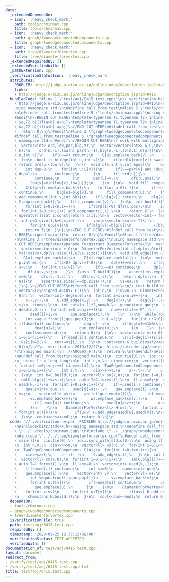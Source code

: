 ```yaml
---
data:
  _extendedDependsOn:
  - icon: ':heavy_check_mark:'
    path: tools/chminmax.cpp
    title: tools/chminmax.cpp
  - icon: ':heavy_check_mark:'
    path: graph/twoedgeconnectedcomponents.cpp
    title: graph/twoedgeconnectedcomponents.cpp
  - icon: ':heavy_check_mark:'
    path: tree/diameterforvertex.cpp
    title: tree/diameterforvertex.cpp
  _extendedRequiredBy: []
  _extendedVerifiedWith: []
  _pathExtension: cpp
  _verificationStatusIcon: ':heavy_check_mark:'
  attributes:
    PROBLEM: http://judge.u-aizu.ac.jp/onlinejudge/description.jsp?id=0415
    links:
    - http://judge.u-aizu.ac.jp/onlinejudge/description.jsp?id=0415
  bundledCode: "#line 1 \"test/aoj/0415.test.cpp\"\n// verification-helper: PROBLEM\
    \ http://judge.u-aizu.ac.jp/onlinejudge/description.jsp?id=0415\n\n#include<bits/stdc++.h>\n\
    using namespace std;\n\n#define call_from_test\n#line 2 \"tools/chminmax.cpp\"\
    \n\n#ifndef call_from_test\n#line 5 \"tools/chminmax.cpp\"\nusing namespace std;\n\
    #endif\n//BEGIN CUT HERE\ntemplate<typename T1,typename T2> inline void chmin(T1\
    \ &a,T2 b){if(a>b) a=b;}\ntemplate<typename T1,typename T2> inline void chmax(T1\
    \ &a,T2 b){if(a<b) a=b;}\n//END CUT HERE\n#ifndef call_from_test\nsigned main(){\n\
    \  return 0;\n}\n#endif\n#line 2 \"graph/twoedgeconnectedcomponents.cpp\"\n\n\
    #ifndef call_from_test\n#line 5 \"graph/twoedgeconnectedcomponents.cpp\"\nusing\
    \ namespace std;\n#endif\n//BEGIN CUT HERE\n// work with multigraph\nstruct TwoEdgeConnectedComponents{\n\
    \  vector<int> ord,low,par,blg,sz;\n  vector<vector<int>> G,C;\n\n  TwoEdgeConnectedComponents(int\
    \ n):\n    ord(n,-1),low(n),par(n,-1),blg(n,-1),sz(n,1),G(n){}\n\n  void add_edge(int\
    \ u,int v){\n    if(u==v) return;\n    G[u].emplace_back(v);\n    G[v].emplace_back(u);\n\
    \  }\n\n  bool is_bridge(int u,int v){\n    if(ord[u]>ord[v]) swap(u,v);\n   \
    \ return ord[u]<low[v];\n  }\n\n  void dfs(int v,int &pos){\n    ord[v]=low[v]=pos++;\n\
    \    int dup=0;\n    for(int u:G[v]){\n      if(u==par[v] and !dup){\n       \
    \ dup=1;\n        continue;\n      }\n      if(~ord[u]){\n        low[v]=min(low[v],ord[u]);\n\
    \        continue;\n      }\n      par[u]=v;\n      dfs(u,pos);\n      sz[v]+=sz[u];\n\
    \      low[v]=min(low[v],low[u]);\n    }\n  }\n\n  void fill_component(int v){\n\
    \    C[blg[v]].emplace_back(v);\n    for(int u:G[v]){\n      if(~blg[u]||is_bridge(u,v))\
    \ continue;\n      blg[u]=blg[v];\n      fill_component(u);\n    }\n  }\n\n  void\
    \ add_component(int v,int &k){\n    if(~blg[v]) return;\n    blg[v]=k++;\n   \
    \ C.emplace_back();\n    fill_component(v);\n  }\n\n  int build(){\n    int n=G.size(),pos=0;\n\
    \    for(int i=0;i<n;i++)\n      if(ord[i]<0) dfs(i,pos);\n\n    int k=0;\n  \
    \  for(int i=0;i<n;i++) add_component(i,k);\n\n    return k;\n  }\n\n  const vector<int>&\
    \ operator[](int i)const{return C[i];}\n\n  vector<vector<int>> forest(){\n  \
    \  int n=G.size(),k=C.size();\n    vector<vector<int>> T(k);\n    for(int v=0;v<n;v++)\n\
    \      for(int u:G[v])\n        if(blg[v]!=blg[u])\n          T[blg[v]].emplace_back(blg[u]);\n\
    \    return T;\n  }\n};\n//END CUT HERE\n#ifndef call_from_test\n//INSERT ABOVE\
    \ HERE\nsigned main(){\n  return 0;\n}\n#endif\n#line 1 \"tree/diameterforvertex.cpp\"\
    \n\n#line 3 \"tree/diameterforvertex.cpp\"\nusing namespace std;\n#endif\n//BEGIN\
    \ CUT HERE\ntemplate<typename T>\nstruct DiameterForVertex{\n  vector<T> vs,dp;\n\
    \  vector<vector<int> > G;\n  DiameterForVertex(int n):dp(n),G(n){}\n  DiameterForVertex(vector<T>\
    \ vs):vs(vs),dp(vs.size()),G(vs.size()){}\n\n  void add_edge(int u,int v){\n \
    \   G[u].emplace_back(v);\n    G[v].emplace_back(u);\n  }\n\n  void dfs(int v,int\
    \ p,int &s){\n    if(p<0) dp[v]=T(0);\n    dp[v]+=vs[v];\n    if(dp[s]<dp[v])\
    \ s=v;\n    for(int u:G[v]){\n      if(u==p) continue;\n      dp[u]=dp[v];\n \
    \     dfs(u,v,s);\n    }\n  }\n\n  T build(){\n    assert(!vs.empty());\n    int\
    \ s=0;\n    dfs(s,-1,s);\n    dfs(s,-1,s);\n    return dp[s];\n  }\n\n  T build(vector<T>\
    \ us){\n    assert(us.size()==dp.size());\n    vs=us;\n    return build();\n \
    \ }\n};\n//END CUT HERE\n#ifndef call_from_test\n\n// test build with argument\
    \ vector<T>\nsigned ARC097_F(){\n  int n;\n  cin>>n;\n  DiameterForVertex<int>\
    \ G(n);\n  vector<int> deg(n,0);\n  for(int i=1;i<n;i++){\n    int x,y;\n    cin>>x>>y;\n\
    \    x--;y--;\n    G.add_edge(x,y);\n    deg[x]++;\n    deg[y]++;\n  }\n\n  string\
    \ s;\n  cin>>s;\n\n  int cnt=(n-1)*2,num=0;\n  queue<int> que;\n  vector<int>\
    \ dead(n,0);\n  for(int i=0;i<n;i++){\n    num+=(s[i]=='W');\n    if((deg[i]==1)&&(s[i]=='B')){\n\
    \      dead[i]=1;\n      que.emplace(i);\n    }\n  }\n\n  while(!que.empty()){\n\
    \    int v=que.front();que.pop();\n    cnt-=2;\n    for(int u:G.G[v]){\n     \
    \ if(dead[u]) continue;\n      deg[u]--;\n      if(deg[u]==1&&(s[u]=='B')){\n\
    \        dead[u]=1;\n        que.emplace(u);\n      }\n    }\n  }\n\n  if(num<=1){\n\
    \    cout<<num<<endl;\n    return 0;\n  }\n\n  vector<int> vs(n,0);\n  for(int\
    \ i=0;i<n;i++){\n    if(dead[i]) continue;\n    vs[i]=deg[i]+(s[i]=='W');\n  \
    \  vs[i]%=2;\n    cnt+=vs[i];\n  }\n\n  cout<<cnt-G.build(vs)*2<<endl;\n  return\
    \ 0;\n}\n/*\n  verified on 2019/12/27\n  https://atcoder.jp/contests/arc097/tasks/arc097_d\n\
    */\n\nsigned main(){\n  //ARC097_F();\n  return 0;\n}\n#endif\n#line 10 \"test/aoj/0415.test.cpp\"\
    \n#undef call_from_test\n\nsigned main(){\n  cin.tie(0);\n  ios::sync_with_stdio(0);\n\
    \n  using ll = long long;\n\n  int n,m;\n  cin>>n>>m;\n  vector<ll> vs(n);\n \
    \ for(int i=0;i<n;i++) cin>>vs[i];\n\n  TwoEdgeConnectedComponents C(n);\n  for(int\
    \ i=0;i<m;i++){\n    int s,t;\n    cin>>s>>t;\n    s--;t--;\n    C.add_edge(s,t);\n\
    \  }\n\n  int k=C.build();\n  vector<ll> sm(k,0);\n  for(int i=0;i<n;i++)\n  \
    \  sm[C.blg[i]]+=vs[i];\n\n  auto T=C.forest();\n\n  ll ans=0;\n  vector<int>\
    \ used(k,-1);\n  for(int i=0;i<k;i++){\n    if(~used[i]) continue;\n    int sz=0;\n\
    \    queue<int> que;\n    used[i]=sz++;\n    que.emplace(i);\n\n    vector<int>\
    \ vv;\n    vector<ll> ws;\n    while(!que.empty()){\n      int v=que.front();que.pop();\n\
    \      vv.emplace_back(v);\n      ws.emplace_back(sm[v]);\n      for(int u:T[v]){\n\
    \        if(~used[u]) continue;\n        used[u]=sz++;\n        que.emplace(u);\n\
    \      }\n    }\n\n    DiameterForVertex<ll> H(ws);\n    for(int v:vv)\n     \
    \ for(int u:T[v])\n        if(u<v) H.add_edge(used[u],used[v]);\n\n    chmax(ans,H.build());\n\
    \  }\n\n  cout<<ans<<endl;\n  return 0;\n}\n"
  code: "// verification-helper: PROBLEM http://judge.u-aizu.ac.jp/onlinejudge/description.jsp?id=0415\n\
    \n#include<bits/stdc++.h>\nusing namespace std;\n\n#define call_from_test\n#include\
    \ \"../../tools/chminmax.cpp\"\n#include \"../../graph/twoedgeconnectedcomponents.cpp\"\
    \n#include \"../../tree/diameterforvertex.cpp\"\n#undef call_from_test\n\nsigned\
    \ main(){\n  cin.tie(0);\n  ios::sync_with_stdio(0);\n\n  using ll = long long;\n\
    \n  int n,m;\n  cin>>n>>m;\n  vector<ll> vs(n);\n  for(int i=0;i<n;i++) cin>>vs[i];\n\
    \n  TwoEdgeConnectedComponents C(n);\n  for(int i=0;i<m;i++){\n    int s,t;\n\
    \    cin>>s>>t;\n    s--;t--;\n    C.add_edge(s,t);\n  }\n\n  int k=C.build();\n\
    \  vector<ll> sm(k,0);\n  for(int i=0;i<n;i++)\n    sm[C.blg[i]]+=vs[i];\n\n \
    \ auto T=C.forest();\n\n  ll ans=0;\n  vector<int> used(k,-1);\n  for(int i=0;i<k;i++){\n\
    \    if(~used[i]) continue;\n    int sz=0;\n    queue<int> que;\n    used[i]=sz++;\n\
    \    que.emplace(i);\n\n    vector<int> vv;\n    vector<ll> ws;\n    while(!que.empty()){\n\
    \      int v=que.front();que.pop();\n      vv.emplace_back(v);\n      ws.emplace_back(sm[v]);\n\
    \      for(int u:T[v]){\n        if(~used[u]) continue;\n        used[u]=sz++;\n\
    \        que.emplace(u);\n      }\n    }\n\n    DiameterForVertex<ll> H(ws);\n\
    \    for(int v:vv)\n      for(int u:T[v])\n        if(u<v) H.add_edge(used[u],used[v]);\n\
    \n    chmax(ans,H.build());\n  }\n\n  cout<<ans<<endl;\n  return 0;\n}\n"
  dependsOn:
  - tools/chminmax.cpp
  - graph/twoedgeconnectedcomponents.cpp
  - tree/diameterforvertex.cpp
  isVerificationFile: true
  path: test/aoj/0415.test.cpp
  requiredBy: []
  timestamp: '2020-09-25 12:37:15+09:00'
  verificationStatus: TEST_ACCEPTED
  verifiedWith: []
documentation_of: test/aoj/0415.test.cpp
layout: document
redirect_from:
- /verify/test/aoj/0415.test.cpp
- /verify/test/aoj/0415.test.cpp.html
title: test/aoj/0415.test.cpp
---
```

